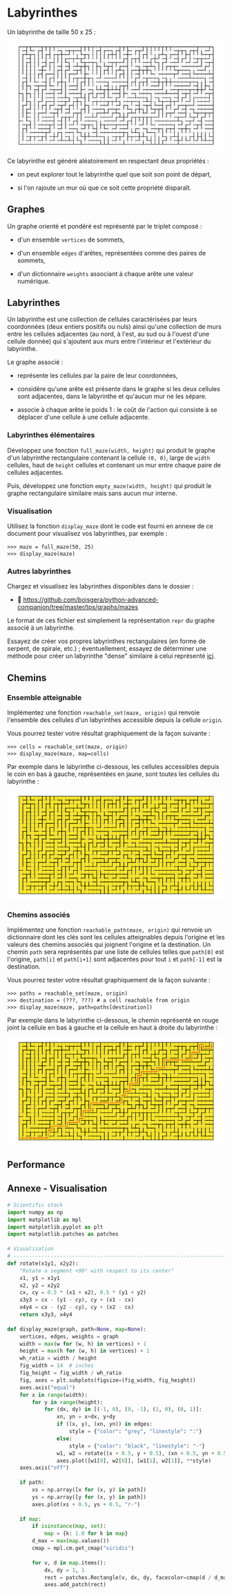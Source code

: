 Labyrinthes
================================================================================

Un labyrinthe de taille 50 x 25 :

![Un labyrinthe dense de taille 50 x 25](images/dense_random_maze.png)

Ce labyrinthe est généré aléatoirement en respectant deux propriétés :

  - on peut explorer tout le labyrinthe quel que soit son point de départ,

  - si l'on rajoute un mur où que ce soit cette propriété disparaît.

Graphes
--------------------------------------------------------------------------------

Un graphe orienté et pondéré est représenté par le triplet composé :

  - d'un ensemble `vertices` de sommets,

  - d'un ensemble `edges` d'arêtes, représentées comme des paires de sommets,

  - d'un dictionnaire `weights` associant à chaque arête une valeur numérique.

Labyrinthes
--------------------------------------------------------------------------------

Un labyrinthe est une collection de cellules caractérisées par leurs coordonnées
(deux entiers positifs ou nuls) ainsi qu'une collection de murs entre
les cellules adjacentes (au nord, à l'est, au sud ou à l'ouest d'une cellule 
donnée) qui s'ajoutent aux murs entre l'intérieur et l'extérieur du labyrinthe.

Le graphe associé :

  - représente les cellules par la paire de leur coordonnées,

  - considère qu'une arête est présente dans le graphe si les deux cellules
    sont adjacentes, dans le labyrinthe et qu'aucun mur ne les sépare.

  - associe à chaque arête le poids 1 : le coût de l'action qui consiste à
    se déplacer d'une cellule à une cellule adjacente.

### Labyrinthes élémentaires

Développez une fonction `full_maze(width, height)` qui produit le graphe
d'un labyrinthe rectangulaire contenant la cellule `(0, 0)`, large de 
`width` cellules, haut de `height` cellules et contenant un mur entre
chaque paire de cellules adjacentes.

Puis, développez une fonction `empty_maze(width, height)` qui produit le
graphe rectangulaire similaire mais sans aucun mur interne.

### Visualisation

Utilisez la fonction `display_maze` dont le code est fourni en annexe de
ce document pour visualisez vos labyrinthes, par exemple :

``` pycon
>>> maze = full_maze(50, 25)
>>> display_maze(maze)
```

### Autres labyrinthes

Chargez et visualisez les labyrinthes disponibles dans le dossier :

  - 📁 <https://github.com/boisgera/python-advanced-companion/tree/master/tps/graphs/mazes>

Le format de ces fichier est simplement la représentation `repr` du graphe
associé à un labyrinthe.

Essayez de créer vos propres labyrinthes rectangulaires (en forme de
serpent, de spirale, etc.) ; éventuellement, essayez de déterminer une
méthode pour créer un labyrinthe "dense" similaire à celui représenté 
[ici](images/dense_random_maze.png).


Chemins
--------------------------------------------------------------------------------

### Ensemble atteignable

Implémentez une fonction `reachable_set(maze, origin)` qui renvoie l'ensemble
des cellules d'un labyrinthes accessible depuis la cellule `origin`.

Vous pourrez tester votre résultat graphiquement de la façon suivante :

``` pycon
>>> cells = reachable_set(maze, origin)
>>> display_maze(maze, map=cells)
```

Par exemple dans le labyrinthe ci-dessous, les cellules accessibles
depuis le coin en bas à gauche, représentées en jaune, sont toutes les
cellules du labyrinthe :

![Un labyrinthe dense de taille 50 x 25](images/dense_random_maze-reachable.png)


### Chemins associés

Implémentez une fonction `reachable_path(maze, origin)` qui renvoie un 
dictionnaire dont les clés sont les cellules atteignables depuis l'origine
et les valeurs des chemins associés qui joignent l'origine et la destination.
Un chemin `path` sera représentés par une liste de cellules telles que
`path[0]` est l'origine, `path[i]` et `path[i+1]` sont adjacentes pour tout
`i` et `path[-1]` est la destination.

Vous pourrez tester votre résultat graphiquement de la façon suivante :

``` pycon
>>> paths = reachable_set(maze, origin)
>>> destination = (???, ???) # a cell reachable from origin
>>> display_maze(maze, path=paths[destination])
```

Par exemple dans le labyrinthe ci-dessous, le chemin représenté en rouge joint
la cellule en bas à gauche et la cellule en haut à droite du labyrinthe :

![Un labyrinthe dense de taille 50 x 25](images/dense_random_maze-path.png)

Performance
--------------------------------------------------------------------------------

Annexe - Visualisation
--------------------------------------------------------------------------------

```python
# Scientific stack
import numpy as np
import matplotlib as mpl
import matplotlib.pyplot as plt
import matplotlib.patches as patches

# Visualization
# ------------------------------------------------------------------------------
def rotate(x1y1, x2y2):
    "Rotate a segment +90° with respect to its center"
    x1, y1 = x1y1
    x2, y2 = x2y2
    cx, cy = 0.5 * (x1 + x2), 0.5 * (y1 + y2)
    x3y3 = cx - (y1 - cy), cy + (x1 - cx)
    x4y4 = cx - (y2 - cy), cy + (x2 - cx)
    return x3y3, x4y4

def display_maze(graph, path=None, map=None):
    vertices, edges, weights = graph
    width = max(w for (w, h) in vertices) + 1
    height = max(h for (w, h) in vertices) + 1
    wh_ratio = width / height
    fig_width = 14  # inches
    fig_height = fig_width / wh_ratio
    fig, axes = plt.subplots(figsize=(fig_width, fig_height))
    axes.axis("equal")
    for x in range(width):
        for y in range(height):
            for (dx, dy) in [(-1, 0), (0, -1), (1, 0), (0, 1)]:
                xn, yn = x+dx, y+dy
                if ((x, y), (xn, yn)) in edges:
                    style = {"color": "grey", "linestyle": ":"}
                else:
                    style = {"color": "black", "linestyle": "-"}
                w1, w2 = rotate((x + 0.5, y + 0.5), (xn + 0.5, yn + 0.5)) # wall segment                    
                axes.plot([w1[0], w2[0]], [w1[1], w2[1]], **style)
    axes.axis("off")

    if path:
        xs = np.array([x for (x, y) in path])
        ys = np.array([y for (x, y) in path])
        axes.plot(xs + 0.5, ys + 0.5, "r-")

    if map:
        if isinstance(map, set):
            map = {k: 1.0 for k in map}
        d_max = max(map.values())
        cmap = mpl.cm.get_cmap("viridis")

        for v, d in map.items():
            dx, dy = 1, 1
            rect = patches.Rectangle(v, dx, dy, facecolor=cmap(d / d_max))
            axes.add_patch(rect)
```